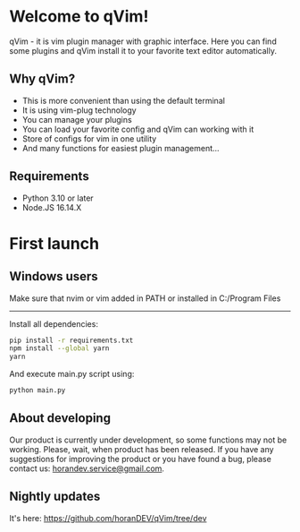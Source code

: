 # Welcome to qVim!

qVim - it is vim plugin manager with graphic interface. Here you can find some plugins and qVim install it to your favorite text editor automatically.

## Why qVim?

- This is more convenient than using the default terminal
- It is using vim-plug technology
- You can manage your plugins
- You can load your favorite config and qVim can working with it
- Store of configs for vim in one utility
- And many functions for easiest plugin management...

## Requirements

- Python 3.10 or later
- Node.JS 16.14.X

# First launch

## Windows users

Make sure that nvim or vim added in PATH or installed in C:/Program Files

---

Install all dependencies:

```sh
pip install -r requirements.txt
npm install --global yarn
yarn
```

And execute main.py script using:

```sh
python main.py
```

## About developing

Our product is currently under development, so some functions may not be working. Please, wait, when product has been released. If you have any suggestions for improving the product or you have found a bug, please contact us: horandev.service@gmail.com.

## Nightly updates

It's here: https://github.com/horanDEV/qVim/tree/dev

